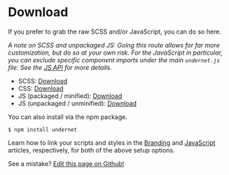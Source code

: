 # Download

If you prefer to grab the raw SCSS and/or JavaScript, you can do so here.

*A note on SCSS and unpackaged JS: Going this route allows for far more customization, but do so at your own risk. For the JavaScript in particular, you can exclude specific component imports under the main `undernet.js` file. See the [JS API](/docs/overview/javascript) for more details.*

- SCSS: [Download](https://github.com/geotrev/undernet/raw/master/dist/undernet.scss.zip)
- CSS: [Download](https://github.com/geotrev/undernet/raw/master/dist/undernet.css.zip)
- JS (packaged / minified): [Download](https://github.com/geotrev/undernet/raw/master/dist/undernet.js.zip)
- JS (unpackaged / unminified): [Download](https://github.com/geotrev/undernet/raw/master/dist/undernet.modules.js.zip)

You can also install via the npm package.

```shell
$ npm install undernet
```

Learn how to link your scripts and styles in the [Branding](/docs/overview/branding) and [JavaScript](/docs/overview/javascript) articles, respectively, for both of the above setup options.

See a mistake? [Edit this page on Github!](https://www.github.com/geotrev/undernet/wiki/download)
